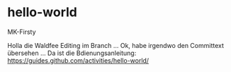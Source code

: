# hello-world
MK-Firsty

Holla die Waldfee
Editing im Branch ...
Ok, habe irgendwo den Committext übersehen ...
Da ist die Bdienungsanleitung: https://guides.github.com/activities/hello-world/
